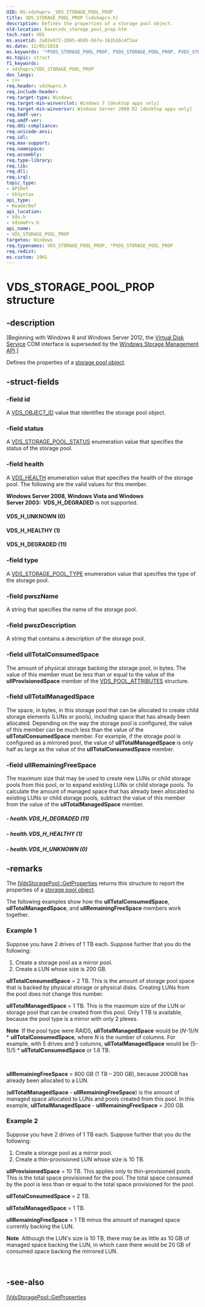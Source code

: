 ```yaml
---
UID: NS:vdshwprv._VDS_STORAGE_POOL_PROP
title: VDS_STORAGE_POOL_PROP (vdshwprv.h)
description: Defines the properties of a storage pool object.
old-location: base\vds_storage_pool_prop.htm
tech.root: VDS
ms.assetid: 2a82e872-2005-4b05-b67a-161b16c4f3aa
ms.date: 12/05/2018
ms.keywords: '*PVDS_STORAGE_POOL_PROP, PVDS_STORAGE_POOL_PROP, PVDS_STORAGE_POOL_PROP structure pointer, VDS_H_DEGRADED, VDS_H_HEALTHY, VDS_H_UNKNOWN, VDS_STORAGE_POOL_PROP, VDS_STORAGE_POOL_PROP structure, base.vds_storage_pool_prop, vds/PVDS_STORAGE_POOL_PROP, vds/VDS_STORAGE_POOL_PROP, vdshwprv/PVDS_STORAGE_POOL_PROP, vdshwprv/VDS_STORAGE_POOL_PROP'
ms.topic: struct
f1_keywords:
- vdshwprv/VDS_STORAGE_POOL_PROP
dev_langs:
- c++
req.header: vdshwprv.h
req.include-header: 
req.target-type: Windows
req.target-min-winverclnt: Windows 7 [desktop apps only]
req.target-min-winversvr: Windows Server 2008 R2 [desktop apps only]
req.kmdf-ver: 
req.umdf-ver: 
req.ddi-compliance: 
req.unicode-ansi: 
req.idl: 
req.max-support: 
req.namespace: 
req.assembly: 
req.type-library: 
req.lib: 
req.dll: 
req.irql: 
topic_type:
- APIRef
- kbSyntax
api_type:
- HeaderDef
api_location:
- Vds.h
- VdsHwPrv.h
api_name:
- VDS_STORAGE_POOL_PROP
targetos: Windows
req.typenames: VDS_STORAGE_POOL_PROP, *PVDS_STORAGE_POOL_PROP
req.redist: 
ms.custom: 19H1
---
```


# VDS_STORAGE_POOL_PROP structure


## -description


<p class="CCE_Message">[Beginning with Windows 8 and Windows Server 2012, the <a href="https://docs.microsoft.com/windows/desktop/VDS/virtual-disk-service-portal">Virtual Disk Service</a> COM interface is superseded by the <a href="https://docs.microsoft.com/previous-versions/windows/desktop/stormgmt/windows-storage-management-api-portal">Windows Storage Management API</a>.]

Defines the properties of a <a href="https://docs.microsoft.com/windows/desktop/VDS/storage-pool-object">storage pool object</a>.


## -struct-fields




### -field id

A <a href="https://docs.microsoft.com/windows/desktop/VDS/vds-data-types">VDS_OBJECT_ID</a> value that identifies the storage pool object.


### -field status

A <a href="https://docs.microsoft.com/windows/desktop/api/vdshwprv/ne-vdshwprv-vds_storage_pool_status">VDS_STORAGE_POOL_STATUS</a> enumeration value that specifies the status of the storage pool.


### -field health

A <a href="https://docs.microsoft.com/windows/desktop/api/vdshwprv/ne-vdshwprv-vds_health">VDS_HEALTH</a> enumeration value that specifies the health of the storage pool. The following are the valid values for this member.

<b>Windows Server 2008, Windows Vista and Windows Server 2003:  </b><b>VDS_H_DEGRADED</b> is not supported.



#### VDS_H_UNKNOWN (0)



#### VDS_H_HEALTHY (1)



#### VDS_H_DEGRADED (11)


### -field type

A <a href="https://docs.microsoft.com/windows/desktop/api/vdshwprv/ne-vdshwprv-vds_storage_pool_type">VDS_STORAGE_POOL_TYPE</a> enumeration value that specifies the type of the storage pool.


### -field pwszName

A string that specifies the name of the storage pool.


### -field pwszDescription

A string that contains a description of the storage pool.


### -field ullTotalConsumedSpace

The amount of physical storage backing  the storage pool, in bytes. The value of this member must be less than or equal to the value of the <b>ullProvisionedSpace</b> member of the <a href="https://docs.microsoft.com/windows/desktop/api/vdshwprv/ns-vdshwprv-vds_pool_attributes">VDS_POOL_ATTRIBUTES</a> structure.


### -field ullTotalManagedSpace

The space, in bytes, in this storage pool that can be allocated to create child storage elements (LUNs or pools), including space that has already been allocated. Depending on the way the storage pool is configured, the value of this member can be much less than the value of the <b>ullTotalConsumedSpace</b> member. For example, if the storage pool is configured as a mirrored pool, the value of <b>ullTotalManagedSpace</b> is only half as large as the value of the <b>ullTotalConsumedSpace</b> member.


### -field ullRemainingFreeSpace

The maximum size that may be used to create new LUNs or child storage pools from this pool, or to expand existing LUNs or child storage pools. To calculate the amount of managed space that has already been allocated to existing LUNs or child storage pools, subtract the value of this member from the value of the <b>ullTotalManagedSpace</b> member.


##### - health.VDS_H_DEGRADED (11)


##### - health.VDS_H_HEALTHY (1)


##### - health.VDS_H_UNKNOWN (0)


## -remarks



The <a href="https://docs.microsoft.com/windows/desktop/api/vdshwprv/nf-vdshwprv-ivdsstoragepool-getproperties">IVdsStoragePool::GetProperties</a> returns this structure to report the properties of a <a href="https://docs.microsoft.com/windows/desktop/VDS/storage-pool-object">storage pool object</a>.

The following examples show how the <b>ullTotalConsumedSpace</b>, <b>ullTotalManagedSpace</b>, and <b>ullRemainingFreeSpace</b> members work together.

<h3><a id="Example_1"></a><a id="example_1"></a><a id="EXAMPLE_1"></a>Example 1</h3>
Suppose you have 2 drives of 1 TB each. Suppose further that you do the following:<ol>
<li>Create a storage pool as a mirror pool.</li>
<li>Create a LUN whose size is 200 GB.</li>
</ol>


<b>ullTotalConsumedSpace</b> = 2 TB. This is the amount of storage pool space  that is backed by physical storage or physical disks. Creating LUNs from the pool does not change this number.

<b>ullTotalManagedSpace</b> = 1 TB. This is the maximum size of the LUN or storage pool that can be created from this pool. Only 1 TB is available, because the pool type is a mirror with only 2 plexes. <div class="alert"><b>Note</b>  If the pool type were RAID5, <b>ullTotalManagedSpace</b> would be (<i>N</i>-1)/<i>N</i> * <b>ullTotalConsumedSpace</b>, where <i>N</i> is the number of columns. For example, with 5 drives and 5 columns, <b>ullTotalManagedSpace</b> would be (5-1)/5 * <b>ullTotalConsumedSpace</b> or 1.6 TB.</div>
<div> </div>


<b>ullRemainingFreeSpace</b> = 800 GB (1 TB – 200 GB), because 200GB has already been allocated to a LUN.

(<b>ullTotalManagedSpace</b> -  <b>ullRemainingFreeSpace</b>) is the amount of managed space allocated to LUNs and pools created from this pool. In this example, <b>ullTotalManagedSpace</b> -  <b>ullRemainingFreeSpace</b> = 200 GB.

<h3><a id="Example_2"></a><a id="example_2"></a><a id="EXAMPLE_2"></a>Example 2</h3>
Suppose you have 2 drives of 1 TB each. Suppose further that you do the following:<ol>
<li>Create a storage pool as a mirror pool.</li>
<li>Create a thin-provisioned LUN whose size is 10 TB.</li>
</ol>


<b>ullProvisionedSpace</b> = 10 TB. This applies only to thin-provisioned pools. This is the total space provisioned for the pool. The total space consumed by the pool is less than or equal to the total space provisioned for the pool.

<b>ullTotalConsumedSpace</b> = 2 TB.

<b>ullTotalManagedSpace</b> = 1 TB.

<b>ullRemainingFreeSpace</b> = 1 TB minus the amount of  managed space currently backing the LUN.  <div class="alert"><b>Note</b>  Although the LUN's size is 10 TB, there may be as little as 10 GB of managed space backing the LUN, in which case there would be 20 GB of consumed space backing the mirrored LUN.</div>
<div> </div>





## -see-also




<a href="https://docs.microsoft.com/windows/desktop/api/vdshwprv/nf-vdshwprv-ivdsstoragepool-getproperties">IVdsStoragePool::GetProperties</a>
 

 

